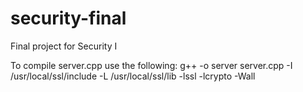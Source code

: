 # security-final
Final project for Security I

To compile server.cpp use the following:
g++ -o server server.cpp -I /usr/local/ssl/include -L /usr/local/ssl/lib -lssl -lcrypto -Wall
